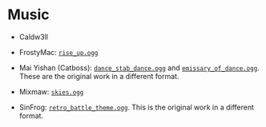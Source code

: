 
# Music

- Caldw3ll

- FrostyMac: [`rise_up.ogg`](src/main/resources/assets/minestuck/sounds/music/miscellaneous/rise_up.ogg)

- Mai Yishan (Catboss): [`dance_stab_dance.ogg`](src/main/resources/assets/minestuck/sounds/records/dance_stab_dance.ogg) and [`emissary_of_dance.ogg`](src/main/resources/assets/minestuck/sounds/records/emissary_of_dance.ogg).
These are the original work in a different format.

- Mixmaw: [`skies.ogg`](src/main/resources/assets/minestuck/sounds/music/lands/skies.ogg)

- SinFrog: [`retro_battle_theme.ogg`](src/main/resources/assets/minestuck/sounds/records/retro_battle_theme.ogg).
This is the original work in a different format.

